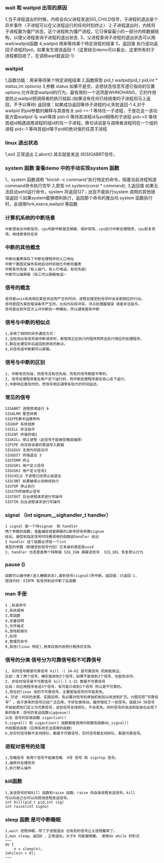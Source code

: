 ### wait 和 waitpid 出现的原因
1,当子进程退出的时候，内核会向父进程发送SIG_CHILD信号，子进程的退出是个异步事件（子进程可以在父进程运行的任何时刻终止）
2,子进程退出时，内核将子进程置为僵尸状态，这个进程称为僵尸进程，它只保留最小的一部分内核数据结构，以便父进程查询子进程的退出状态.
3，父进程查询子进程的退出状态可以用wait/waitpid函数
4,waitpid 用来等待某个特定进程的结束
5，返回值
执行成功返回子进程的pid，如果发生错误返回-1（这里结合demo可以看出，这里所有的子进程都回收了，在调用wait就返回-1）
### waitpid 
1,函数功能：用来等待某个特定进程结束
2,函数原型 pid_t waitpid(pid_t pid,int * status,int options)
3,参数 
	status 如果不是空，会把状态信息写道它指向的位置
	options:允许改变waitpid的行为，最有用的一个选项是WHNOHANG，它的作用是防止waitpid把调用者的执行挂起.(如果没有任何已经结束的子进程则马上返回，不予以等待)
	返回值：如果成功返回等待子进程的id,失败返回-1
4,对于waitpid 的pid参数的解释与其值有关
	pid ==-1 等待任一子进程，于是在这一该功能方面waitpid 与 wait等效
	pid>0 等待其进程id与pid相等的子进程
	pid==0 等待其组id相遇调用进程的组id的任一子进程。换句话说是与调用者进程同在一个组的进程
	pid<-1 等待其组id等于pid的绝对值的任意子进程
### linux 退出状态
1,exit 正常退出
2,abort() 其实就是发送 (6)SIGABRT信号，	
### system 函数 查看demo 中的手动实现system 函数
1，system 函数调用 “bin/sh -c command”执行特定的命令，阻塞当前进程知道command命令执行完毕 
2,原型 int system(const * command);
3,返回值
	如果无法启动sehll运行命令，system 将返回127；出现不能执行system
	调用的其他错误返回-1.如果system能够顺利执行，返回那个命令的推出吗
	system 函数执行时，会调用fork,exece,waitpid 等函数
### 计算机系统的中断场景
	中断源发出中断信号，cpu判断中断是否屏蔽，保护现场，cpu执行中断处理程序，cpu恢复现场，继续原来的任务
### 中断的其他概念
	中断向量表保存了中断处理程序的入口地址
	中断个数固定操作系统启动时初始化中断向量表
	中断有优先级（有人敲门，有人打电话，有优先级）
	中断可以被屏蔽（张三可以屏蔽电话）·
### 信号的概念
	信号是unix系统相应某些状态而产生的时间，进程在接受到信号时会采取相应的行动。
	信号是因为某些错误条件产生的，比如内存段冲突，浮点处理器错误 或者非法指令。
	信号是在软件层次上对中断的一种模拟，所以通常是软中断
### 信号与中断的相似点
	1,采用了相同的异步通信方式：
	2,当检测出有信号或中断请求时，都暂停正在执行的程序而转去执行相应的处理程序。
	3,都在处理完毕后返回到原来的断点。
	4,对信号或中断都可以屏蔽。
### 信号与中断的区别
	1, 中断有优先级，而信号没有优先级，所有的信号都是平等的。
	2, 信号处理程序是在用户态下运行的，而中断处理程序是在核心态下运行。
	3,中断响应是及时的，而信号相应通常有较大的时间延迟。
### 常见的信号
	SIGABRT 进程停滞运行 6 
	SIGALRM 警告钟表
	SIGFPE算术运算例外
	SIGHUP 系统挂断
	SIGILL 非法指令
	SIGINT 终端终端2
	SIGKILL 停止进程（此信号不能被忽略或捕获）
	SIPIPE 向没有读者的管道写入数据
	SIGSEGV 无效内存段访问
	SIGQUIT 终端退出 3
	SIGTERM 终止
	SIGUSR1 用户定义信号
	SIGUSR2 用户定义信号2
	SIGCHILD 子进程已经停止或退出
	SIGCONT 如果被停止则继续执行
	SIGTOP 停止执行
	SIGSTP终端停止信号
	SIGTOUT 后台进程请求进行写操作
	SIGTIN 后台进程请求进行写操作

### signal （int signum__sighandler_t handler）
	1 signal 是一个待signum  和 handler
	两个参数的函数，准备捕捉或者屏蔽的i新年好有参数signum
	给出，接受到指定信号时将要调用的函数由handler 给出
	2 handler 这个函数必须有一个int
	类型的参数（即接受到信号代码）它本身的类型是void
    3, handler 也恶意是两个特殊值 SIG_IGN 屏蔽该信号  SIG_DEL 恢复默认行为	
### pause ()
	函数可以被中断(进入睡眠状态),直到信号(signal)所中断。返回值：只返回-1.
	错误代码：EINTR 有信号到达中断了此函数
### man 手册
	1 ,标准命令
	2,系统调用
	3,库函数
	4,设备说明
	5,文件格式
	6,游戏和娱乐
	7,杂项
	8,管理员命令
	9,其他(linux 特定),用来存放内核例行程序的文档
### 信号的分类 信号分为可靠信号和不可靠信号
	1, 实时信号都是可靠信号 kill -l 34-62 是可靠信号.机制能保证。
	比如：发了两个信号，确实能收到2个信号，如果不能收到2个信号，也能告诉你。
	2, 非实时信号是不可靠信号 kill-l 1-31 都是不可靠信号
	比如：向应用程序发送3个信号，有可能只收到1个信号 所以是不可靠的。 
	3,现在的linux 说的不可靠信号，主要是指信号的可能丢失。 
	4，历史：时间的发展，实践证明，有必要对信号的原始机制加以改进和扩充。力图实现“可靠信号” 。由于原来的信号已经广泛应用。不好在做改动。最终增加了一些信号。就是34-36信号
	开始就把他们定义为可靠信号，这些信号支持排队，不会丢失。同时信号的发送和安装也出现了新的版本：信号的发送函数sigqueue()
	以及 信号的安装函数 sigaction() 
	5,signal() 和 sigaction() 函数都是调用内核服务函数do_signal()
	内核服务函数（应用系统无法调用的函数）
	6,非实时信号都不支持排队，都是不可靠信号，实时信号都支持排队，都是可靠信号。
### 进程对信号的处理
	1,忽略信号 有两个信号不能被忽略  9号 信号 和 sigstop 信号。
	2,捕获并处理信号
	3,执行默认操作
### kill函数
	1,发送信号的有Kill 函数和raise 函数。raise 向自身进程发送信号。kill
	可以向自己也可以向其他进程发送信号。
	int kill(pid_t pid,int sig)
	int raise(int signo)
### sleep 函数	是可中断睡眠
	1,wait 进程休眠，除了子进程退出 也有别的信号让父进程醒来了。
	2,man sleep。返回0 ，正常退出。大于0 可能被唤醒。 使用do while 的形式
	~~~
	do {
		n = sleep(n);	
	}while(n > 0);
	~~~
